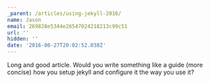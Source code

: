 ```yaml
---
_parent: /articles/using-jekyll-2016/
name: Jason
email: 269828e5344e26547024218213c99c51
url: ''
hidden: ''
date: '2016-08-27T20:02:52.038Z'
---
```


Long and good article. Would you write something like a guide (more concise) how
you setup jekyll and configure it the way you use it?
